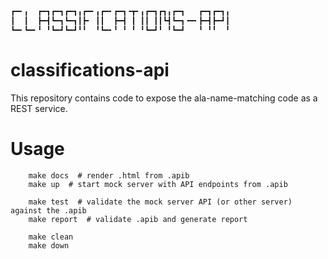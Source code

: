 ```bash
┏━╸╻  ┏━┓┏━┓┏━┓╻┏━╸╻┏━╸┏━┓╺┳╸╻┏━┓┏┓╻┏━┓   ┏━┓┏━┓╻
┃  ┃  ┣━┫┗━┓┗━┓┃┣╸ ┃┃  ┣━┫ ┃ ┃┃ ┃┃┗┫┗━┓╺━╸┣━┫┣━┛┃
┗━╸┗━╸╹ ╹┗━┛┗━┛╹╹  ╹┗━╸╹ ╹ ╹ ╹┗━┛╹ ╹┗━┛   ╹ ╹╹  ╹
```
# classifications-api

This repository contains code to expose the ala-name-matching code as a REST service.

# Usage

		make docs  # render .html from .apib
		make up  # start mock server with API endpoints from .apib

		make test  # validate the mock server API (or other server) against the .apib
		make report  # validate .apib and generate report

		make clean 
		make down

